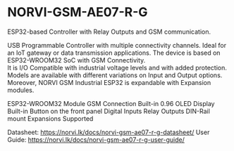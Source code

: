 # NORVI-GSM-AE07-R-G
 ESP32-based Controller with Relay Outputs and GSM communication.

USB Programmable Controller with multiple connectivity channels. 
Ideal for an IoT gateway or data transmission applications. 
The device is based on ESP32-WROOM32 SoC with GSM Connectivity.  
It is I/O Compatible with industrial voltage levels and with added protection. 
Models are available with different variations on Input and Output options. 
Moreover, NORVI GSM Industrial ESP32 is expandable with Expansion modules. 

ESP32-WROOM32 Module
GSM Connection
Built-in 0.96 OLED Display
Built-in Button on the front panel
Digital Inputs
Relay Outputs
DIN-Rail mount
Expansions Supported

Datasheet:   https://norvi.lk/docs/norvi-gsm-ae07-r-g-datasheet/
User Guide:  https://norvi.lk/docs/norvi-gsm-ae07-r-g-user-guide/
